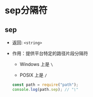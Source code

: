 # sep分隔符

## sep

+ 返回: `<string>`

+ 作用：提供平台特定的路径片段分隔符

    + Windows 上是 `\`

    + POSIX 上是 `/`

    ```javascript
    const path = require("path");
    console.log(path.sep); // "\"
    ```
